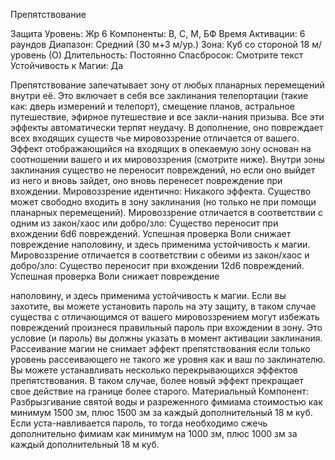
Препятствование

Защита
Уровень: Жр 6
Компоненты: В, С, М, БФ
Время Активации: 6 раундов
Диапазон: Средний (30 м+3 м/ур.)
Зона: Куб со стороной 18 м/уровень (О)
Длительность: Постоянно
Спасбросок: Смотрите текст
Устойчивость к Магии: Да

Препятствование запечатывает зону
от любых планарных перемещений
внутри её. Это включает в себя все заклинания телепортации (такие как:
дверь измерений и телепорт), смещение планов, астральное путешествие,
эфирное путешествие и все закли-нания призыва. Все эти эффекты автоматически терпят неудачу.
В дополнение, оно повреждает всех
входящих существ чье мировоззрение
отличается от вашего. Эффект отображающийся на входящих в опекаемую
зону основан на соотношении вашего
и их мировоззрения (смотрите ниже).
Внутри зоны заклинания существо не
переносит повреждений, но если оно
выйдет из него и вновь зайдет, оно вновь
перенесет повреждение при вхождении.
Мировоззрение идентично: Никакого эффекта. Существо может свободно
входить в зону заклинания (но только
не при помощи планарных перемещений).
Мировоззрение отличается в соответствии с одним из закон/хаос или
добро/зло: Существо переносит при
вхождении 6d6 повреждений. Успешная проверка Воли снижает повреждение наполовину, и здесь применима
устойчивость к магии.
Мировоззрение отличается в соответствии с обеими из закон/хаос и добро/зло: Существо переносит при вхождении 12d6 повреждений. Успешная
проверка Воли снижает повреждение

наполовину, и здесь применима устойчивость к магии.
Если вы захотите, вы можете установить пароль на эту защиту, в таком
случае существа с отличающимся от
вашего мировоззрением могут избежать повреждений произнеся правильный пароль при вхождении в зону. Это
условие (и пароль) вы должны указать в
момент активации заклинания.
Рассеивание магии не снимает эффект препятствования если только
уровень рассеивающего не такого же
уровня как и ваш по заклинателю.
Вы можете устанавливать несколько
перекрывающихся эффектов препятствования. В таком случае, более новый
эффект прекращает свое действие на
границе более старого.
Материальный Компонент: Разбрызгивание святой воды и разреженного
фимиама стоимостью как минимум
1500 зм, плюс 1500 зм за каждый дополнительный 18 м куб. Если уста-навливается пароль, то тогда необходимо сжечь
дополнительно фимиам как минимум на
1000 зм, плюс 1000 зм за каждый дополнительный 18 м куб.